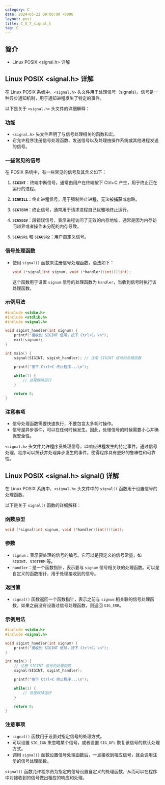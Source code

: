 ```yaml
---
category: C
date: 2024-05-22 09:00:00 +0800
layout: post
title: C_5_7_signal_h
tag: C
---
```

## 简介

+ Linux POSIX <signal.h> 详解

## Linux POSIX <signal.h> 详解

在 Linux POSIX 系统中，`<signal.h>` 头文件用于处理信号（signals）。信号是一种异步通知机制，用于通知进程发生了特定的事件。

以下是关于 `<signal.h>` 头文件的详细解释：

### 功能
- `<signal.h>` 头文件声明了与信号处理相关的函数和宏。
- 它允许程序注册信号处理函数、发送信号以及处理由操作系统或其他进程发送的信号。

### 一些常见的信号
在 POSIX 系统中，有一些常见的信号及其含义如下：

1. **`SIGINT`**：终端中断信号，通常由用户在终端按下 Ctrl+C 产生，用于终止正在运行的进程。

2. **`SIGKILL`**：终止进程信号，用于强制终止进程，无法被捕获或忽略。

3. **`SIGTERM`**：终止信号，通常用于请求进程自己优雅地终止运行。

4. **`SIGSEGV`**：段错误信号，表示进程访问了无效的内存地址，通常是因为内存访问越界或者操作未分配的内存导致。

5. **`SIGUSR1`** 和 **`SIGUSR2`**：用户自定义信号。

### 信号处理函数
- 使用 `signal()` 函数来注册信号处理函数，语法如下：
    ```c
    void (*signal(int signum, void (*handler)(int)))(int);
    ```
    这个函数用于设置 `signum` 信号的处理函数为 `handler`，当收到信号时执行该处理函数。

### 示例用法
```c
#include <stdio.h>
#include <stdlib.h>
#include <signal.h>

void sigint_handler(int signum) {
    printf("接收到 SIGINT 信号，按下 Ctrl+C。\n");
    exit(signum);
}

int main() {
    signal(SIGINT, sigint_handler); // 注册 SIGINT 信号的处理函数

    printf("按下 Ctrl+C 终止程序...\n");

    while(1) {
        // 进程保持运行
    }

    return 0;
}
```

### 注意事项
- 信号处理函数需要快速执行，不要包含太多耗时操作。
- 信号是异步事件，可以在任何时候发生。因此，处理信号的时候需要小心并确保安全性。

`<signal.h>` 头文件允许程序员处理信号，以响应进程发生的特定事件。通过信号处理，程序可以捕获并处理异步发生的事件，使得程序具有更好的鲁棒性和可靠性。

## Linux POSIX <signal.h> signal() 详解

在 Linux POSIX 系统中，`<signal.h>` 头文件中的 `signal()` 函数用于设置信号的处理函数。

以下是关于 `signal()` 函数的详细解释：

### 函数原型
```c
void (*signal(int signum, void (*handler)(int)))(int);
```

### 参数
- `signum`：表示要处理的信号的编号。它可以是预定义的信号常量，如 `SIGINT`、`SIGTERM` 等。
- `handler`：是一个函数指针，表示要与 `signum` 信号相关联的处理函数。可以是自定义的函数指针，用于处理接收到的信号。

### 返回值
- `signal()` 函数返回一个函数指针，表示之前与 `signum` 相关联的信号处理函数。如果之前没有设置过信号处理函数，则返回 `SIG_ERR`。

### 示例用法
```c
#include <stdio.h>
#include <signal.h>

void sigint_handler(int signum) {
    printf("接收到 SIGINT 信号，按下 Ctrl+C。\n");
}

int main() {
    // 注册 SIGINT 信号的处理函数
    signal(SIGINT, sigint_handler);

    printf("按下 Ctrl+C 终止程序...\n");

    while(1) {
        // 进程保持运行
    }

    return 0;
}
```

### 注意事项
- `signal()` 函数用于设置对指定信号的处理方式。
- 可以设置 `SIG_IGN` 来忽略某个信号，或者设置 `SIG_DFL` 恢复该信号的默认处理方式。
- 调用 `signal()` 函数设置信号处理函数后，一旦接收到相应信号，就会调用注册的信号处理函数。

`signal()` 函数允许程序员为指定的信号设置自定义的处理函数，从而可以在程序中对接收到的信号做出相应的响应和处理。